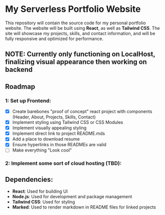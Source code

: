 # My Serverless Portfolio Website

This repository will contain the source code for my personal portfolio website. The website will be built using **React**, as well as **Tailwind CSS**. The site will showcase my projects, skills, and contact information, and will be fully responsive and optimized for performance.

## NOTE: Currently only functioning on LocalHost, finalizing visual appearance then working on backend

## Roadmap

### 1: Set up Frontend:
- [X] Create barebones "proof of concept" react project with components (Header, About, Projects, Skills, Contact)
- [X] Implement styling using Tailwind CSS or CSS Modules
- [X] Implement visually appealing styling
- [X] Implement direct link to project README.mds
- [X] Add a place to download resume
- [X] Ensure hyperlinks in those READMEs are valid
- [ ] Make everything "Look cool"
### 2: Implement some sort of cloud hosting (TBD):

## Dependencies:
- **React**: Used for building UI
- **Node.js**: Used for development and package management
- **Tailwind CSS**: Used for styling
- **Marked**: Used to render markdown in README files for linked projects
